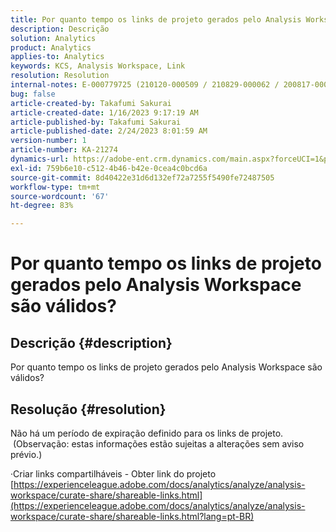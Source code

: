 ```yaml
---
title: Por quanto tempo os links de projeto gerados pelo Analysis Workspace são válidos?
description: Descrição
solution: Analytics
product: Analytics
applies-to: Analytics
keywords: KCS, Analysis Workspace, Link
resolution: Resolution
internal-notes: E-000779725 (210120-000509 / 210829-000062 / 200817-000457 / 190620-000374)
bug: false
article-created-by: Takafumi Sakurai
article-created-date: 1/16/2023 9:17:19 AM
article-published-by: Takafumi Sakurai
article-published-date: 2/24/2023 8:01:59 AM
version-number: 1
article-number: KA-21274
dynamics-url: https://adobe-ent.crm.dynamics.com/main.aspx?forceUCI=1&pagetype=entityrecord&etn=knowledgearticle&id=6625a38d-7e95-ed11-aad1-6045bd006239
exl-id: 759b6e10-c512-4b46-b42e-0cea4c0bcd6a
source-git-commit: 8d40422e31d6d132ef72a7255f5490fe72487505
workflow-type: tm+mt
source-wordcount: '67'
ht-degree: 83%

---
```


# Por quanto tempo os links de projeto gerados pelo Analysis Workspace são válidos?

## Descrição {#description}

Por quanto tempo os links de projeto gerados pelo Analysis Workspace são válidos?

## Resolução {#resolution}


Não há um período de expiração definido para os links de projeto.  (Observação: estas informações estão sujeitas a alterações sem aviso prévio.)

·Criar links compartilháveis - Obter link do projeto
[https://experienceleague.adobe.com/docs/analytics/analyze/analysis-workspace/curate-share/shareable-links.html](https://experienceleague.adobe.com/docs/analytics/analyze/analysis-workspace/curate-share/shareable-links.html?lang=pt-BR)
